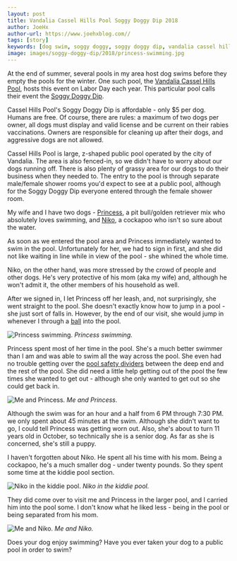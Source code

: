 ```yaml
---
layout: post
title: Vandalia Cassel Hills Pool Soggy Doggy Dip 2018
author: JoeHx
author-url: https://www.joehxblog.com//
tags: [story]
keywords: [dog swim, soggy doggy, soggy doggy dip, vandalia cassel hills pool, cassel hills pool]
image: images/soggy-doggy-dip/2018/princess-swimming.jpg
---
```


At the end of summer, several pools in my area host dog swims before they empty the pools for the winter. One such pool, the [Vandalia Cassel Hills Pool](https://vandaliaohio.org/recreation/pools/cassel-hills-pool/), hosts this event on Labor Day each year. This particular pool calls their event the [Soggy Doggy Dip](https://www.facebook.com/events/1828036530593695/).

Cassel Hills Pool's Soggy Doggy Dip is affordable - only $5 per dog. Humans are free. Of course, there are rules: a maximum of two dogs per owner, all dogs must display and valid license and be current on their rabies vaccinations. Owners are responsible for cleaning up after their dogs, and aggressive dogs are not allowed.

Cassel Hills Pool is large, z-shaped public pool operated by the city of Vandalia. The area is also fenced-in, so we didn't have to worry about our dogs running off. There is also plenty of grassy area for our dogs to do their business when they needed to. The entry to the pool is through separate male/female shower rooms you'd expect to see at a public pool, although for the Soggy Doggy Dip everyone entered through the female shower room.

My wife and I have two dogs - [Princess](https://www.puppy-snuggles.com/blog/puppy-profile-princess/), a pit bull/golden retriever mix who absolutely loves swimming, and [Niko](https://www.puppy-snuggles.com/blog/puppy-profile-niko/), a cockapoo who isn't so sure about the water.

As soon as we entered the pool area and Princess immediately wanted to swim in the pool. Unfortunately for her, we had to sign in first, and she did not like waiting in line while in view of the pool - she whined the whole time.

Niko, on the other hand, was more stressed by the crowd of people and other dogs. He's very protective of his mom (aka my wife) and, although he won't admit it, the other members of his household as well.

After we signed in, I let Princess off her leash, and, not surprisingly, she went straight to the pool. She doesn't exactly know how to jump in a pool - she just sort of falls in. However, by the end of our visit, she would jump in whenever I through a [ball](https://www.amazon.com/Dog-Tennis-Balls-Woof-Sports/dp/B076R7SZD7/?tag=puppysnuggles-20) into the pool.

![Princess swimming.](/images/soggy-doggy-dip/2018/princess-swimming.jpg)
*Princess swimming.*

Princess spent most of her time in the pool. She's a much better swimmer than I am and was able to swim all the way across the pool. She even had no trouble getting over the [pool safety dividers](https://www.amazon.com/Swimming-Inground-Pools-16-BODA-PLASTICS/dp/B00HCGF6PY/?tag=puppysnuggles-20) between the deep end and the rest of the pool. She did need a little help getting out of the pool the few times she wanted to get out - although she only wanted to get out so she could get back in.

![Me and Princess.](/images/soggy-doggy-dip/2018/me-and-princess.jpg)
*Me and Princess.*

Although the swim was for an hour and a half from 6 PM through 7:30 PM. we only spent about 45 minutes at the swim. Although she didn't want to go, I could tell Princess was getting worn out. Also, she's about to turn 11 years old in October, so technically she is a senior dog. As far as she is concerned, she's still a puppy.

I haven't forgotten about Niko. He spent all his time with his mom. Being a cockapoo, he's a much smaller dog - under twenty pounds. So they spent some time at the kiddie pool section.

![Niko in the kiddie pool.](/images/soggy-doggy-dip/2018/niko-in-the-kiddie-pool.jpg)
*Niko in the kiddie pool.*

They did come over to visit me and Princess in the larger pool, and I carried him into the pool some. I don't know what he liked less - being in the pool or being separated from his mom.

![Me and Niko.](/images/soggy-doggy-dip/2018/me-and-niko.jpg)
*Me and Niko.*

Does your dog enjoy swimming? Have you ever taken your dog to a public pool in order to swim?
